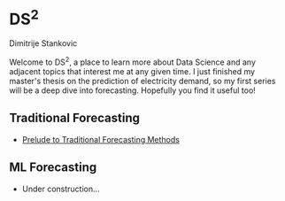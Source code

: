 # $\text{DS}^2$

Dimitrije Stankovic

Welcome to $\text{DS}^2$, a place to learn more about Data Science and any adjacent topics that interest me at any given time. I just finished my master's thesis on the prediction of electricity demand, so my first series will be a deep dive into forecasting. Hopefully you find it useful too!

## Traditional Forecasting

- [Prelude to Traditional Forecasting Methods](/preliminaries.md)

## ML Forecasting

- Under construction...
